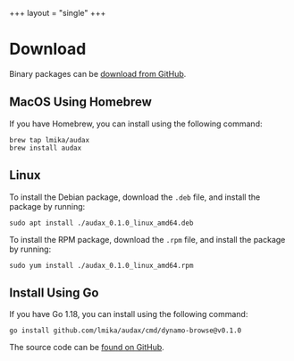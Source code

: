 +++
layout = "single"
+++

# Download

Binary packages can be [download from GitHub](https://github.com/lmika/audax/releases/latest).

## MacOS Using Homebrew

If you have Homebrew, you can install using the following command:

```
brew tap lmika/audax
brew install audax
```

## Linux

To install the Debian package, download the `.deb` file, and install the package by running:

```
sudo apt install ./audax_0.1.0_linux_amd64.deb
```

To install the RPM package, download the `.rpm` file, and install the package by running:

```
sudo yum install ./audax_0.1.0_linux_amd64.rpm
```

## Install Using Go

If you have Go 1.18, you can install using the following command:

```
go install github.com/lmika/audax/cmd/dynamo-browse@v0.1.0
```


The source code can be [found on GitHub](https://github.com/lmika/audax).